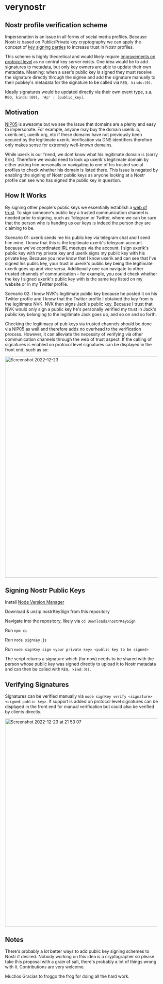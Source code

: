 # verynostr
## Nostr profile verification scheme

Impersonation is an issue in all forms of social media profiles. Because Nostr is based on Public/Private key cryptography we can apply the concept of [key signing parties](https://en.wikipedia.org/wiki/Key_signing_party) to increase trust in Nostr profiles.  

This scheme is highly theoretical and would likely require [improvements on protocol level](https://github.com/nostr-protocol/nips) as no central key server exists. One idea would be to add signatures to metadata, but only key owners are able to update their own metadata. Meaning: when a user's public key is signed they must receive the signature directly through the signee and add the signature manually to their pubkey's metadata for the signature to be called via `REQ, kinds:(0)`. 

Ideally signatures would be updated directly via their own event type, s.a. `REQ, kinds:(69), '#p' : [public_key]`. 

## Motivation

[NIP05](https://github.com/nostr-protocol/nips/blob/master/05.md) is awesome but we see the issue that domains are a plenty and easy to impersonate. For example, anyone may buy the domain uxerik.io, uxerik.net, uxerik.org, etc if these domains have not previously been secured by the legitimate uxerik. Verification via DNS identifiers therefore only makes sense for extremely well-known domains. 

While uxerik is our friend, we dont know what his legitimate domain is (sorry Erik). Therefore we would need to look up uxerik's legitimate domain by either asking him personally or navigating to one of his trusted social profiles to check whether his domain is listed there. This issue is negated by enabling the signing of Nostr public keys as anyone looking at a Nostr profile can see who has signed the public key in question.

## How It Works 

By signing other people's public keys we essentially establish a [web of trust](https://en.wikipedia.org/wiki/Web_of_trust). To sign someone's public key a trusted communication channel is needed prior to signing, such as Telegram or Twitter, where we can be sure that the person who is handing us our keys is indeed the person they are claiming to be.

Scenario 01: uxerik sends me his public key via telegram chat and I send him mine. I know that this is the legitimate uxerik's telegram account because we've coordinated IRL meetups via the account. I sign uxerik's public key with my private key and uxerik signs my public key with his private key. Because you now know that I know uxerik and can see that I've signed his public key, your trust in uxerik's public key being the legitimate uxerik goes up and vice versa. Additionally one can navigate to other trusted channels of communication – for example, you could check whether the key I signed uxerik's public key with is the same key listed on my website or in my Twitter profile. 

Scenario 02: I know NVK's legitimate public key because he posted it on his Twitter profile and I know that the Twitter profile I obtained the key from is the legitimate NVK. NVK then signs Jack's public key. Because I trust that NVK would only sign a public key he's personally verified my trust in Jack's public key belonging to the legitimate Jack goes up, and so on and so forth. 

Checking the legitimacy of pub keys via trusted channels should be done via NIP05 as well and therefore adds no overhead to the verification process. However, it can alleviate the necessity of verifying via other communication channels through the web of trust aspect. If the calling of signatures is enabled on protocol level signatures can be displayed in the front end, such as so:


<img width="726" alt="Screenshot 2022-12-23" src="https://user-images.githubusercontent.com/54821950/209402694-edafc1b0-6cbb-4a1d-91f0-e20dca77042d.png">


## Signing Nostr Public Keys

Install [Node Version Manager](https://github.com/nvm-sh/nvm)

Download & unzip nostrKeySign from this repository

Navigate into the repository, likely via `cd Downloads/nostrKeySign`

Run `npm ci` 

Run `node signKey.js`

Run `node signKey sign <your private key> <public key to be signed>`

The script returns a signature which (for now) needs to be shared with the person whose public key was signed directly to upload it to Nostr metadata and can then be called with `REQ, kind:(0)`.


## Verifying Signatures

Signatures can be verified manually via `node signKey verify <signature> <signed public key>`. If support is added on protocol level signatures can be displayed in the front end for manual verification but could also be verified by clients directly. 


<img width="683" alt="Screenshot 2022-12-23 at 21 53 07" src="https://user-images.githubusercontent.com/54821950/209404838-7a1ffc22-8822-49ac-8b69-9493f42d1469.png">


## Notes

There's probably a lot better ways to add public key signing schemes to Nostr if desired. Nobody working on this idea is a cryptographer so please take this proposal with a grain of salt, there's probably a lot of things wrong with it. Contributions are very welcome. 

Muchos Gracias to froggo the frog for doing all the hard work.


